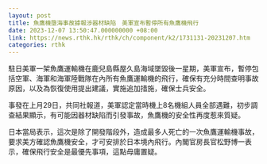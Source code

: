 ```yaml
---
layout: post
title: 魚鷹機墮海事故據報涉器材缺陷　美軍宣布暫停所有魚鷹機飛行
date: 2023-12-07 13:50:47.000000000 +08:00
link: https://news.rthk.hk/rthk/ch/component/k2/1731131-20231207.htm
categories: rthk
---
```


駐日美軍一架魚鷹運輸機在鹿兒島縣屋久島海域墜毀後一星期，美軍宣布，暫停包括空軍、海軍和海軍陸戰隊在內所有魚鷹運輸機的飛行，確保有充分時間查明事故原因，以及為恢復使用提出建議，實施追加措施，確保士兵安全。

事發在上月29日，共同社報道，美軍認定當時機上8名機組人員全部遇難，初步調查結果顯示，有可能因器材缺陷而引發事故，魚鷹機的安全性再度惹來質疑。

日本當局表示，這次是除了開發階段外，造成最多人死亡的一次魚鷹運輸機事故，要求美方確認魚鷹機安全，才可安排於日本境內飛行。內閣官房長官松野博一表示，確保飛行安全是最優先事項，這點毋庸置疑。
